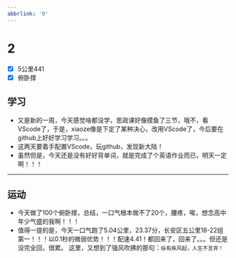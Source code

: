 ```yaml
---
abbrlink: '0'
---
```

# 2

- [x] 5公里441
- [x] 俯卧撑

## 学习

- 又是新的一周，今天感觉啥都没学，思政课好像摸鱼了三节，哦不，看VScode了，于是，xiaoze像是下定了某种决心，改用VScode了，今后要在github上好好学习学习。。。
- 这两天要着手配置VScode，玩github，发现新大陆！
- 虽然但是，今天还是没有好好背单词，就是完成了个英语作业而已，明天一定啊！！！

***

## 运动

- 今天做了100个俯卧撑，总结，一口气根本做不了20个，腰疼，唉，想念高中年少气盛的我啊！！！
- 值得一提的是，今天一口气跑了5.04公里，23.37分，长安区五公里18-22组第一！！！以0.1秒的微弱优势！！！配速4.41！都回来了，回来了。。。但还是没完全回，很累。
这里，又想到了强风吹拂的那句：`纵有疾风起，人生不言弃！`
